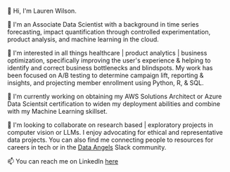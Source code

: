 
👋 Hi, I'm Lauren Wilson.

💼 I'm an Associate Data Scientist with a background in time series forecasting, impact quantification through controlled experimentation, product analysis, and machine learning in the cloud.

🚀 I'm interested in all things healthcare | product analytics | business optimization, specifically improving the user's experience & helping to identify and correct business bottlenecks and blindspots. My work has been focused on A/B testing to determine campaign lift, reporting & insights, and projecting member enrollment using Python, R, & SQL.

🌱 I'm currently working on obtaining my AWS Solutions Architect or Azure Data Scientsit certification to widen my deployment abilities and combine with my Machine Learning skillset.

👯 I'm looking to collaborate on research based | exploratory projects in computer vision or LLMs. I enjoy advocating for ethical and representative data projects. You can also find me connecting people to resources for careers in tech or in the [Data Angels](https://www.dataangels.org/) Slack community.

📫 You can reach me on LinkedIn [here](https://www.linkedin.com/in/alaurenwilson/)
